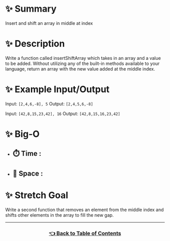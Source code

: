 # ✨ Summary
Insert and shift an array in middle at index

# ✨ Description
Write a function called insertShiftArray which takes in an array and a value to be added. Without utilizing any of the built-in methods available to your language, return an array with the new value added at the middle index.

# ✨ Example Input/Output
Input: `[2,4,6,-8], 5`
Output: `[2,4,5,6,-8]`

Input: `[42,8,15,23,42], 16`
Output: `[42,8,15,16,23,42]`

# ✨ Big-O
  - ## ⏱️ Time : 
  - ## 💾 Space : 

# ✨ Stretch Goal 
Write a second function that removes an element from the middle index and shifts other elements in the array to fill the new gap.

-------------------------------------

<h3 align="center"><a href="../../../table_of_contents.md">👈 Back to Table of Contents</a></h3>